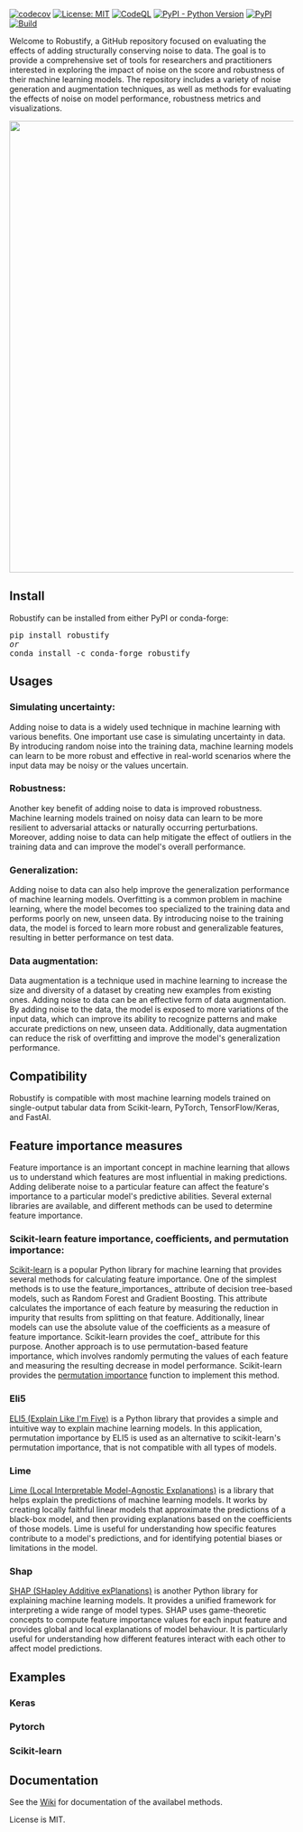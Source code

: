 [![codecov](https://codecov.io/gh/IsaFoster/MasterThesis/branch/main/graph/badge.svg?token=9CWBWHNZML)](https://app.codecov.io/gh/IsaFoster/MasterThesis/)
[![License: MIT](https://img.shields.io/badge/License-MIT-yellow.svg)](https://opensource.org/licenses/MIT)
[![CodeQL](https://github.com/IsaFoster/MasterThesis/actions/workflows/github-code-scanning/codeql/badge.svg)](https://github.com/IsaFoster/MasterThesis/actions/workflows/github-code-scanning/codeql)
[![PyPI - Python Version](https://img.shields.io/pypi/pyversions/django)](https://test.pypi.org/project/Robustness/)
[![PyPI](https://badge.fury.io/py/robustness.svg)](https://badge.fury.io/py/adversarial-robustness-toolbox)
[![Build](https://github.com/IsaFoster/MasterThesis/actions/workflows/python-package.yml/badge.svg)](https://github.com/IsaFoster/MasterThesis/actions/workflows/python-package.yml)


Welcome to Robustify, a GitHub repository focused on evaluating the effects of adding structurally conserving noise to data. The goal is to provide a comprehensive set of tools for researchers and practitioners interested in exploring the impact of noise on the score and robustness of their machine learning models. The repository includes a variety of noise generation and augmentation techniques, as well as methods for evaluating the effects of noise on model performance, robustness metrics and visualizations. 

<p align="center">
  <img src="https://github.com/IsaFoster/robustify/blob/ed05ecac1f5eb39c4858b292eccf63f077454e1a/docs/images/robustify.png" width="800" />
</p>

## Install
Robustify can be installed from either PyPI or conda-forge:
<pre>
pip install robustify
<i>or</i>
conda install -c conda-forge robustify
</pre>

## Usages
### Simulating uncertainty:
Adding noise to data is a widely used technique in machine learning with various benefits. One important use case is simulating uncertainty in data. By introducing random noise into the training data, machine learning models can learn to be more robust and effective in real-world scenarios where the input data may be noisy or the values uncertain.
### Robustness: 
Another key benefit of adding noise to data is improved robustness. Machine learning models trained on noisy data can learn to be more resilient to adversarial attacks or naturally occurring perturbations. Moreover, adding noise to data can help mitigate the effect of outliers in the training data and can improve the model's overall performance.
### Generalization: 
Adding noise to data can also help improve the generalization performance of machine learning models. Overfitting is a common problem in machine learning, where the model becomes too specialized to the training data and performs poorly on new, unseen data. By introducing noise to the training data, the model is forced to learn more robust and generalizable features, resulting in better performance on test data.
### Data augmentation:
Data augmentation is a technique used in machine learning to increase the size and diversity of a dataset by creating new examples from existing ones. Adding noise to data can be an effective form of data augmentation. By adding noise to the data, the model is exposed to more variations of the input data, which can improve its ability to recognize patterns and make accurate predictions on new, unseen data. Additionally, data augmentation can reduce the risk of overfitting and improve the model's generalization performance.

## Compatibility 
Robustify is compatible with most machine learning models trained on single-output tabular data from Scikit-learn, PyTorch, TensorFlow/Keras, and FastAI.

## Feature importance measures 
Feature importance is an important concept in machine learning that allows us to understand which features are most influential in making predictions. Adding deliberate noise to a particular feature can affect the feature's importance to a particular model's predictive abilities. Several external libraries are available, and different methods can be used to determine feature importance.
### Scikit-learn feature importance, coefficients, and permutation importance:
[Scikit-learn][2] is a popular Python library for machine learning that provides several methods for calculating feature importance. One of the simplest methods is to use the feature_importances_ attribute of decision tree-based models, such as Random Forest and Gradient Boosting. This attribute calculates the importance of each feature by measuring the reduction in impurity that results from splitting on that feature. Additionally, linear models can use the absolute value of the coefficients as a measure of feature importance. Scikit-learn provides the coef_ attribute for this purpose. Another approach is to use permutation-based feature importance, which involves randomly permuting the values of each feature and measuring the resulting decrease in model performance. Scikit-learn provides the [permutation importance][3] function to implement this method.
### Eli5
[ELI5 (Explain Like I'm Five)][4] is a Python library that provides a simple and intuitive way to explain machine learning models. In this application, permutation importance by ELI5 is used as an alternative to scikit-learn's permutation importance, that is not compatible with all types of models. 
### Lime
[Lime (Local Interpretable Model-Agnostic Explanations)][5] is a library that helps explain the predictions of machine learning models. It works by creating locally faithful linear models that approximate the predictions of a black-box model, and then providing explanations based on the coefficients of those models. Lime is useful for understanding how specific features contribute to a model's predictions, and for identifying potential biases or limitations in the model.
### Shap
[SHAP (SHapley Additive exPlanations)][6] is another Python library for explaining machine learning models. It provides a unified framework for interpreting a wide range of model types. SHAP uses game-theoretic concepts to compute feature importance values for each input feature and provides global and local explanations of model behaviour. It is particularly useful for understanding how different features interact with each other to affect model predictions.

## Examples
### Keras
### Pytorch
### Scikit-learn

## Documentation
See the [Wiki][1] for documentation of the availabel methods. 

License is MIT.

[1]: https://github.com/IsaFoster/robustify/wiki
[2]: https://scikit-learn.org/stable/index.html
[3]: https://scikit-learn.org/stable/modules/generated/sklearn.inspection.permutation_importance.html
[4]: https://github.com/TeamHG-Memex/eli5
[5]: https://github.com/marcotcr/lime
[6]: https://github.com/slundberg/shap


